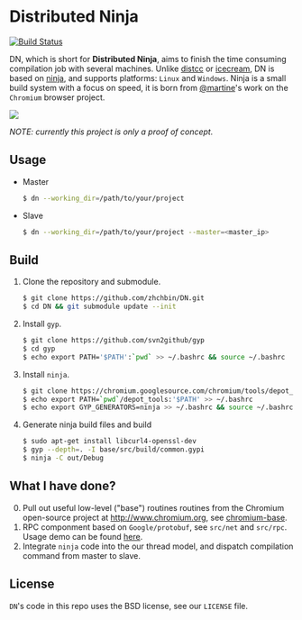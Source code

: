 Distributed Ninja
=======

[![Build Status](https://travis-ci.org/zhchbin/DN.svg?branch=master)](https://travis-ci.org/zhchbin/DN)

DN, which is short for __Distributed Ninja__, aims to finish the time consuming compilation job with several machines. Unlike [distcc][distcc] or [icecream][icecream], DN is based on [ninja][ninja], and supports platforms: `Linux` and `Windows`. Ninja is a small build system with a focus on speed, it is born from [@martine][martine]'s work on the `Chromium` browser project.

![](http://ww4.sinaimg.cn/large/7184df6bgw1epjm0z1b21j20bh0a0js3.jpg) 

*NOTE: currently this project is only a proof of concept.*

## Usage

* Master

    ```bash
    $ dn --working_dir=/path/to/your/project
    ```

* Slave

    ```bash
    $ dn --working_dir=/path/to/your/project --master=<master_ip>
    ```

## Build

1. Clone the repository and submodule.

    ```bash
    $ git clone https://github.com/zhchbin/DN.git
    $ cd DN && git submodule update --init
    ```

2. Install `gyp`.

    ```bash
    $ git clone https://github.com/svn2github/gyp
    $ cd gyp
    $ echo export PATH='$PATH':`pwd` >> ~/.bashrc && source ~/.bashrc
    ```

3. Install `ninja`.

    ```bash
    $ git clone https://chromium.googlesource.com/chromium/tools/depot_tools.git
    $ echo export PATH=`pwd`/depot_tools:'$PATH' >> ~/.bashrc
    $ echo export GYP_GENERATORS=ninja >> ~/.bashrc && source ~/.bashrc
    ```

4. Generate ninja build files and build

    ```bash
    $ sudo apt-get install libcurl4-openssl-dev
    $ gyp --depth=. -I base/src/build/common.gypi
    $ ninja -C out/Debug
    ```

## What I have done?

0. Pull out useful low-level ("base") routines routines from the Chromium open-source project at http://www.chromium.org, see [chromium-base][chromium-base].
1. RPC componment based on `Google/protobuf`, see `src/net` and `src/rpc`. Usage demo can be found [here][rpc-demo].
2. Integrate `ninja` code into the our thread model, and dispatch compilation command from master to slave.

## License

`DN`'s code in this repo uses the BSD license, see our `LICENSE` file.

[ninja]: http://martine.github.com/ninja/
[martine]: https://github.com/martine
[chromium-base]: https://github.com/zhchbin/chromium-base
[rpc-demo]: https://github.com/zhchbin/DN/tree/master/src/rpc/example
[distcc]: https://code.google.com/p/distcc/
[icecream]: https://github.com/icecc/icecream
